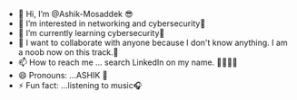 - 👋 Hi, I’m @Ashik-Mosaddek 😎
- 👀 I’m interested in networking and cybersecurity🤩
- 🌱 I’m currently learning cybersecurity🤩
- 💞️ I want to collaborate with anyone because I don't know anything. I am a noob now on this track.🥴
- 📫 How to reach me ... search LinkedIn on my name. 🤞🏻🫰🏻
- 😄 Pronouns: ...ASHIK 📢
- ⚡ Fun fact: ...listening to music🎧

<!---
Ashik-Mosaddek/Ashik-Mosaddek is a ✨ special ✨ repository because its `README.md` (this file) appears on your GitHub profile.
You can click the Preview link to take a look at your changes.
--->
